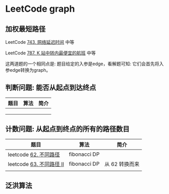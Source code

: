 # LeetCode graph



## 加权最短路径

LeetCode [743. 网络延迟时间](https://leetcode-cn.com/problems/network-delay-time/) 中等

LeetCode [787. K 站中转内最便宜的航班](https://leetcode-cn.com/problems/cheapest-flights-within-k-stops/) 中等



这两道题的一个相同点是: 题目给定的入参是edge，看解题可知: 它们会首先将入参edge转换为graph。



## 判断问题: 能否从起点到达终点

| 题目 | 算法 | 简介 |
| ---- | ---- | ---- |
|      |      |      |
|      |      |      |
|      |      |      |



## 计数问题: 从起点到终点的所有的路径数目



| 题目                                                         | 算法         | 简介           |
| ------------------------------------------------------------ | ------------ | -------------- |
| leetcode [62. 不同路径](https://leetcode-cn.com/problems/unique-paths/) | fibonacci DP |                |
| leetcode [63. 不同路径 II](https://leetcode-cn.com/problems/unique-paths-ii/) | fibonacci DP | 从 62 转换而来 |
|                                                              |              |                |



## 泛洪算法



